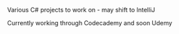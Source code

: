 Various C# projects to work on - may shift to IntelliJ

Currently working through Codecademy and soon Udemy